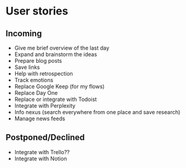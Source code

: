 # User stories

## Incoming

* Give me brief overview of the last day
* Expand and brainstorm the ideas
* Prepare blog posts
* Save links
* Help with retrospection
* Track emotions
* Replace Google Keep (for my flows)
* Replace Day One
* Replace or integrate with Todoist
* Integrate with Perplexity
* Info nexus (search everywhere from one place and save research)
* Manage news feeds

## Postponed/Declined

* Integrate with Trello??
* Integrate with Notion
